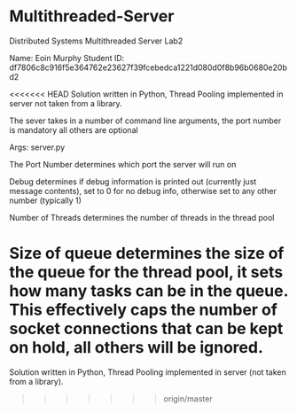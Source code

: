 # Multithreaded-Server
Distributed Systems Multithreaded Server
Lab2

Name: Eoin Murphy
Student ID: df7806c8c916f5e364762e23627f39fcebedca1221d080d0f8b96b0680e20bd2

<<<<<<< HEAD
Solution written in Python, Thread Pooling implemented in server not taken from a library.

The sever takes in a number of command line arguments, the port number is mandatory all others are optional

Args: server.py <PORT NUMBER> <DEBUG> <NUMBER OF THREADS> <SIZE OF QUEUE>

The Port Number determines which port the server will run on

Debug determines if debug information is printed out (currently just message contents), set to 0 for no debug info, otherwise set to any other number (typically 1)

Number of Threads determines the number of threads in the thread pool

Size of queue determines the size of the queue for the thread pool, it sets how many tasks can be in the queue. This effectively caps the number of socket connections that can be kept on hold, all others will be ignored.
=======
Solution written in Python, Thread Pooling implemented in server (not taken from a library).
>>>>>>> origin/master
